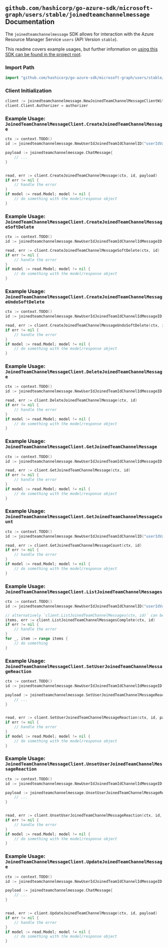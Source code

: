 
## `github.com/hashicorp/go-azure-sdk/microsoft-graph/users/stable/joinedteamchannelmessage` Documentation

The `joinedteamchannelmessage` SDK allows for interaction with the Azure Resource Manager Service `users` (API Version `stable`).

This readme covers example usages, but further information on [using this SDK can be found in the project root](https://github.com/hashicorp/go-azure-sdk/tree/main/docs).

### Import Path

```go
import "github.com/hashicorp/go-azure-sdk/microsoft-graph/users/stable/joinedteamchannelmessage"
```


### Client Initialization

```go
client := joinedteamchannelmessage.NewJoinedTeamChannelMessageClientWithBaseURI("https://management.azure.com")
client.Client.Authorizer = authorizer
```


### Example Usage: `JoinedTeamChannelMessageClient.CreateJoinedTeamChannelMessage`

```go
ctx := context.TODO()
id := joinedteamchannelmessage.NewUserIdJoinedTeamIdChannelID("userIdValue", "teamIdValue", "channelIdValue")

payload := joinedteamchannelmessage.ChatMessage{
	// ...
}


read, err := client.CreateJoinedTeamChannelMessage(ctx, id, payload)
if err != nil {
	// handle the error
}
if model := read.Model; model != nil {
	// do something with the model/response object
}
```


### Example Usage: `JoinedTeamChannelMessageClient.CreateJoinedTeamChannelMessageSoftDelete`

```go
ctx := context.TODO()
id := joinedteamchannelmessage.NewUserIdJoinedTeamIdChannelIdMessageID("userIdValue", "teamIdValue", "channelIdValue", "chatMessageIdValue")

read, err := client.CreateJoinedTeamChannelMessageSoftDelete(ctx, id)
if err != nil {
	// handle the error
}
if model := read.Model; model != nil {
	// do something with the model/response object
}
```


### Example Usage: `JoinedTeamChannelMessageClient.CreateJoinedTeamChannelMessageUndoSoftDelete`

```go
ctx := context.TODO()
id := joinedteamchannelmessage.NewUserIdJoinedTeamIdChannelIdMessageID("userIdValue", "teamIdValue", "channelIdValue", "chatMessageIdValue")

read, err := client.CreateJoinedTeamChannelMessageUndoSoftDelete(ctx, id)
if err != nil {
	// handle the error
}
if model := read.Model; model != nil {
	// do something with the model/response object
}
```


### Example Usage: `JoinedTeamChannelMessageClient.DeleteJoinedTeamChannelMessage`

```go
ctx := context.TODO()
id := joinedteamchannelmessage.NewUserIdJoinedTeamIdChannelIdMessageID("userIdValue", "teamIdValue", "channelIdValue", "chatMessageIdValue")

read, err := client.DeleteJoinedTeamChannelMessage(ctx, id)
if err != nil {
	// handle the error
}
if model := read.Model; model != nil {
	// do something with the model/response object
}
```


### Example Usage: `JoinedTeamChannelMessageClient.GetJoinedTeamChannelMessage`

```go
ctx := context.TODO()
id := joinedteamchannelmessage.NewUserIdJoinedTeamIdChannelIdMessageID("userIdValue", "teamIdValue", "channelIdValue", "chatMessageIdValue")

read, err := client.GetJoinedTeamChannelMessage(ctx, id)
if err != nil {
	// handle the error
}
if model := read.Model; model != nil {
	// do something with the model/response object
}
```


### Example Usage: `JoinedTeamChannelMessageClient.GetJoinedTeamChannelMessageCount`

```go
ctx := context.TODO()
id := joinedteamchannelmessage.NewUserIdJoinedTeamIdChannelID("userIdValue", "teamIdValue", "channelIdValue")

read, err := client.GetJoinedTeamChannelMessageCount(ctx, id)
if err != nil {
	// handle the error
}
if model := read.Model; model != nil {
	// do something with the model/response object
}
```


### Example Usage: `JoinedTeamChannelMessageClient.ListJoinedTeamChannelMessages`

```go
ctx := context.TODO()
id := joinedteamchannelmessage.NewUserIdJoinedTeamIdChannelID("userIdValue", "teamIdValue", "channelIdValue")

// alternatively `client.ListJoinedTeamChannelMessages(ctx, id)` can be used to do batched pagination
items, err := client.ListJoinedTeamChannelMessagesComplete(ctx, id)
if err != nil {
	// handle the error
}
for _, item := range items {
	// do something
}
```


### Example Usage: `JoinedTeamChannelMessageClient.SetUserJoinedTeamChannelMessageReaction`

```go
ctx := context.TODO()
id := joinedteamchannelmessage.NewUserIdJoinedTeamIdChannelIdMessageID("userIdValue", "teamIdValue", "channelIdValue", "chatMessageIdValue")

payload := joinedteamchannelmessage.SetUserJoinedTeamChannelMessageReactionRequest{
	// ...
}


read, err := client.SetUserJoinedTeamChannelMessageReaction(ctx, id, payload)
if err != nil {
	// handle the error
}
if model := read.Model; model != nil {
	// do something with the model/response object
}
```


### Example Usage: `JoinedTeamChannelMessageClient.UnsetUserJoinedTeamChannelMessageReaction`

```go
ctx := context.TODO()
id := joinedteamchannelmessage.NewUserIdJoinedTeamIdChannelIdMessageID("userIdValue", "teamIdValue", "channelIdValue", "chatMessageIdValue")

payload := joinedteamchannelmessage.UnsetUserJoinedTeamChannelMessageReactionRequest{
	// ...
}


read, err := client.UnsetUserJoinedTeamChannelMessageReaction(ctx, id, payload)
if err != nil {
	// handle the error
}
if model := read.Model; model != nil {
	// do something with the model/response object
}
```


### Example Usage: `JoinedTeamChannelMessageClient.UpdateJoinedTeamChannelMessage`

```go
ctx := context.TODO()
id := joinedteamchannelmessage.NewUserIdJoinedTeamIdChannelIdMessageID("userIdValue", "teamIdValue", "channelIdValue", "chatMessageIdValue")

payload := joinedteamchannelmessage.ChatMessage{
	// ...
}


read, err := client.UpdateJoinedTeamChannelMessage(ctx, id, payload)
if err != nil {
	// handle the error
}
if model := read.Model; model != nil {
	// do something with the model/response object
}
```
